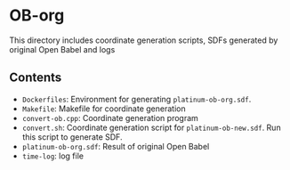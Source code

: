 # OB-org
This directory includes coordinate generation scripts, SDFs generated by original Open Babel and logs

## Contents
- `Dockerfiles`: Environment for generating `platinum-ob-org.sdf`.
- `Makefile`: Makefile for coordinate generation
- `convert-ob.cpp`: Coordinate generation program
- `convert.sh`: Coordinate generation script for `platinum-ob-new.sdf`. Run this script to generate SDF.
- `platinum-ob-org.sdf`: Result of original Open Babel
- `time-log`: log file
